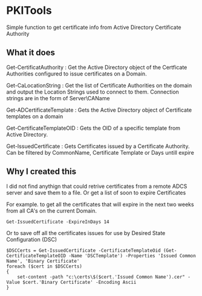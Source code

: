 # PKITools
Simple function to get certificate info from Active Directory Certificate Authority

## What it does
Get-CertificatAuthority : Get the Active Directory object of the Certficate Authorities configured to issue certificates on a Domain. 

Get-CaLocationString : Get the list of Certificate Authorities on the domain and output the Location Strings used to connect to them. Connection strings are in the form of Server\CAName 

Get-ADCertificateTemplate : Gets the Active Directory object of Certificate templates on a domain

Get-CertificateTemplateOID : Gets the OID of a specific template from Active Directory.

Get-IssuedCertificate : Gets Certificates issued by a Certificate Authority. Can be filtered by CommonName, Certificate Template or Days untill expire

## Why I created this
I did not find anythign that could retrive certificates from a remote ADCS server and save them to a file. Or get a list of soon to expire Certificates

For example. to get all the certificates that will expire in the next two weeks from all CA's on the current Domain. 
~~~
Get-IssuedCertificate -ExpireInDays 14
~~~

Or to save off all the certificates issues for use by Desired State Configuration (DSC)
~~~
$DSCCerts = Get-IssuedCertificate -CertificateTemplateOid (Get-CertificateTemplateOID -Name 'DSCTemplate') -Properties 'Issued Common Name', 'Binary Certificate' 
foreach ($cert in $DSCCerts)
{
    set-content -path "c:\certs\$($cert.'Issued Common Name').cer" -Value $cert.'Binary Certificate' -Encoding Ascii
}


